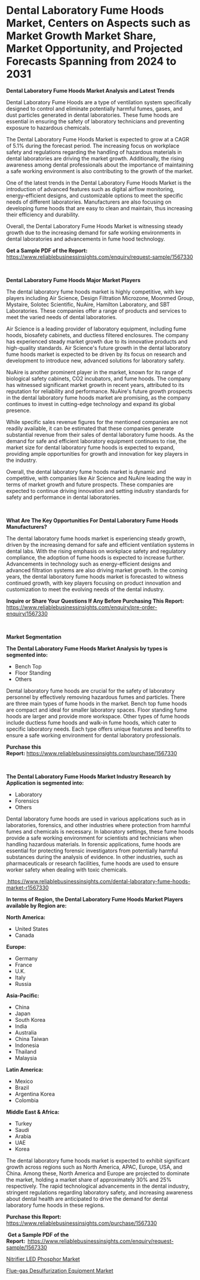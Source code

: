 <p><h1>Dental Laboratory Fume Hoods Market, Centers on Aspects such as Market Growth Market Share, Market Opportunity, and Projected Forecasts Spanning from 2024 to 2031</h1></p><p><strong>Dental Laboratory Fume Hoods Market Analysis and Latest Trends</strong></p>
<p><p>Dental Laboratory Fume Hoods are a type of ventilation system specifically designed to control and eliminate potentially harmful fumes, gases, and dust particles generated in dental laboratories. These fume hoods are essential in ensuring the safety of laboratory technicians and preventing exposure to hazardous chemicals.</p><p>The Dental Laboratory Fume Hoods Market is expected to grow at a CAGR of 5.1% during the forecast period. The increasing focus on workplace safety and regulations regarding the handling of hazardous materials in dental laboratories are driving the market growth. Additionally, the rising awareness among dental professionals about the importance of maintaining a safe working environment is also contributing to the growth of the market.</p><p>One of the latest trends in the Dental Laboratory Fume Hoods Market is the introduction of advanced features such as digital airflow monitoring, energy-efficient designs, and customizable options to meet the specific needs of different laboratories. Manufacturers are also focusing on developing fume hoods that are easy to clean and maintain, thus increasing their efficiency and durability.</p><p>Overall, the Dental Laboratory Fume Hoods Market is witnessing steady growth due to the increasing demand for safe working environments in dental laboratories and advancements in fume hood technology.</p></p>
<p><strong>Get a Sample PDF of the Report:&nbsp;</strong> <a href="https://www.reliablebusinessinsights.com/enquiry/request-sample/1567330">https://www.reliablebusinessinsights.com/enquiry/request-sample/1567330</a></p>
<p>&nbsp;</p>
<p><strong>Dental Laboratory Fume Hoods Major Market Players</strong></p>
<p><p>The dental laboratory fume hoods market is highly competitive, with key players including Air Science, Design Filtration Microzone, Moonmed Group, Mystaire, Solotec Scientific, NuAire, Hamilton Laboratory, and SBT Laboratories. These companies offer a range of products and services to meet the varied needs of dental laboratories.</p><p>Air Science is a leading provider of laboratory equipment, including fume hoods, biosafety cabinets, and ductless filtered enclosures. The company has experienced steady market growth due to its innovative products and high-quality standards. Air Science's future growth in the dental laboratory fume hoods market is expected to be driven by its focus on research and development to introduce new, advanced solutions for laboratory safety.</p><p>NuAire is another prominent player in the market, known for its range of biological safety cabinets, CO2 incubators, and fume hoods. The company has witnessed significant market growth in recent years, attributed to its reputation for reliability and performance. NuAire's future growth prospects in the dental laboratory fume hoods market are promising, as the company continues to invest in cutting-edge technology and expand its global presence.</p><p>While specific sales revenue figures for the mentioned companies are not readily available, it can be estimated that these companies generate substantial revenue from their sales of dental laboratory fume hoods. As the demand for safe and efficient laboratory equipment continues to rise, the market size for dental laboratory fume hoods is expected to expand, providing ample opportunities for growth and innovation for key players in the industry. </p><p>Overall, the dental laboratory fume hoods market is dynamic and competitive, with companies like Air Science and NuAire leading the way in terms of market growth and future prospects. These companies are expected to continue driving innovation and setting industry standards for safety and performance in dental laboratories.</p></p>
<p>&nbsp;</p>
<p><strong>What Are The Key Opportunities For Dental Laboratory Fume Hoods Manufacturers?</strong></p>
<p><p>The dental laboratory fume hoods market is experiencing steady growth, driven by the increasing demand for safe and efficient ventilation systems in dental labs. With the rising emphasis on workplace safety and regulatory compliance, the adoption of fume hoods is expected to increase further. Advancements in technology such as energy-efficient designs and advanced filtration systems are also driving market growth. In the coming years, the dental laboratory fume hoods market is forecasted to witness continued growth, with key players focusing on product innovation and customization to meet the evolving needs of the dental industry.</p></p>
<p><strong>Inquire or Share Your Questions If Any Before Purchasing This Report:</strong> <a href="https://www.reliablebusinessinsights.com/enquiry/pre-order-enquiry/1567330">https://www.reliablebusinessinsights.com/enquiry/pre-order-enquiry/1567330</a></p>
<p>&nbsp;</p>
<p><strong>Market Segmentation</strong></p>
<p><strong>The Dental Laboratory Fume Hoods Market Analysis by types is segmented into:</strong></p>
<p><ul><li>Bench Top</li><li>Floor Standing</li><li>Others</li></ul></p>
<p><p>Dental laboratory fume hoods are crucial for the safety of laboratory personnel by effectively removing hazardous fumes and particles. There are three main types of fume hoods in the market. Bench top fume hoods are compact and ideal for smaller laboratory spaces. Floor standing fume hoods are larger and provide more workspace. Other types of fume hoods include ductless fume hoods and walk-in fume hoods, which cater to specific laboratory needs. Each type offers unique features and benefits to ensure a safe working environment for dental laboratory professionals.</p></p>
<p><strong>Purchase this Report:&nbsp;</strong><a href="https://www.reliablebusinessinsights.com/purchase/1567330">https://www.reliablebusinessinsights.com/purchase/1567330</a></p>
<p>&nbsp;</p>
<p><strong>The Dental Laboratory Fume Hoods Market Industry Research by Application is segmented into:</strong></p>
<p><ul><li>Laboratory</li><li>Forensics</li><li>Others</li></ul></p>
<p><p>Dental laboratory fume hoods are used in various applications such as in laboratories, forensics, and other industries where protection from harmful fumes and chemicals is necessary. In laboratory settings, these fume hoods provide a safe working environment for scientists and technicians when handling hazardous materials. In forensic applications, fume hoods are essential for protecting forensic investigators from potentially harmful substances during the analysis of evidence. In other industries, such as pharmaceuticals or research facilities, fume hoods are used to ensure worker safety when dealing with toxic chemicals.</p></p>
<p><a href="https://www.reliablebusinessinsights.com/dental-laboratory-fume-hoods-market-r1567330">&nbsp;https://www.reliablebusinessinsights.com/dental-laboratory-fume-hoods-market-r1567330</a></p>
<p><strong>In terms of Region, the Dental Laboratory Fume Hoods Market Players available by Region are:</strong></p>
<p>
    <p> <strong> North America: </strong>
        <ul>
            <li>United States</li>
            <li>Canada</li>
        </ul>
        </p> 
    <p> <strong> Europe: </strong>
        <ul>
            <li>Germany</li>
            <li>France</li>
            <li>U.K.</li>
            <li>Italy</li>
            <li>Russia</li>
        </ul>
        </p> 
    <p> <strong> Asia-Pacific: </strong>
        <ul>
            <li>China</li>
            <li>Japan</li>
            <li>South Korea</li>
            <li>India</li>
            <li>Australia</li>
            <li>China Taiwan</li>
            <li>Indonesia</li>
            <li>Thailand</li>
            <li>Malaysia</li>
        </ul>
        </p> 
    <p> <strong> Latin America: </strong>
        <ul>
            <li>Mexico</li>
            <li>Brazil</li>
            <li>Argentina Korea</li>
            <li>Colombia</li>
        </ul>
        </p> 
    <p> <strong> Middle East & Africa: </strong>
        <ul>
            <li>Turkey</li>
            <li>Saudi</li>
            <li>Arabia</li>
            <li>UAE</li>
            <li>Korea</li>
        </ul>
    </p>
    </p>
<p><p>The dental laboratory fume hoods market is expected to exhibit significant growth across regions such as North America, APAC, Europe, USA, and China. Among these, North America and Europe are projected to dominate the market, holding a market share of approximately 30% and 25% respectively. The rapid technological advancements in the dental industry, stringent regulations regarding laboratory safety, and increasing awareness about dental health are anticipated to drive the demand for dental laboratory fume hoods in these regions.</p></p>
<p><strong>Purchase this Report: </strong><a href="https://www.reliablebusinessinsights.com/purchase/1567330">https://www.reliablebusinessinsights.com/purchase/1567330</a></p>
<p>&nbsp;<strong>Get a Sample PDF of the Report:&nbsp;&nbsp;</strong><a href="https://www.reliablebusinessinsights.com/enquiry/request-sample/1567330">https://www.reliablebusinessinsights.com/enquiry/request-sample/1567330</a></p>
<p><strong></strong></p>
<p><p><a href="https://github.com/ashman753/Market-Research-Report-List-1/blob/main/nitrifier-led-phosphor-market.md">Nitrifier LED Phosphor Market</a></p><p><a href="https://view.publitas.com/reportprime-1/flue-gas-desulfurization-equipment-market-trends-forecast-and-competitive-analysis-to-2031/">Flue-gas Desulfurization Equipment Market</a></p></p>